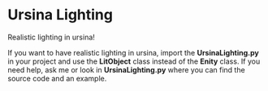 # Ursina Lighting
Realistic lighting in ursina!

If you want to have realistic lighting in ursina, import the **UrsinaLighting.py** in your project and use the **LitObject** class instead of the **Enity** class.
If you need help, ask me or look in **UrsinaLighting.py** where you can find the source code and an example.
